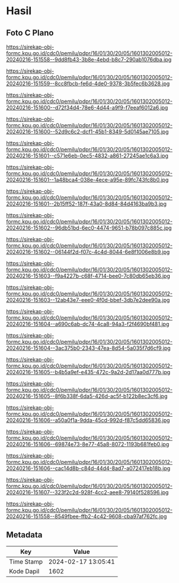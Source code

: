 # Hasil

## Foto C Plano

https://sirekap-obj-formc.kpu.go.id/cdc0/pemilu/pdpr/16/01/30/20/05/1601302005012-20240216-151558--9dd8fb43-3b8e-4ebd-b8c7-290ab1076dba.jpg

https://sirekap-obj-formc.kpu.go.id/cdc0/pemilu/pdpr/16/01/30/20/05/1601302005012-20240216-151559--8cc8fbcb-fe6d-4de0-9378-3b5fec6b3628.jpg

https://sirekap-obj-formc.kpu.go.id/cdc0/pemilu/pdpr/16/01/30/20/05/1601302005012-20240216-151600--d72f34d4-78e6-4d44-a9f9-f7eeaf6012a6.jpg

https://sirekap-obj-formc.kpu.go.id/cdc0/pemilu/pdpr/16/01/30/20/05/1601302005012-20240216-151600--52d9c6c2-dcf1-45b1-8349-5d0145ae7105.jpg

https://sirekap-obj-formc.kpu.go.id/cdc0/pemilu/pdpr/16/01/30/20/05/1601302005012-20240216-151601--c571e6eb-0ec5-4832-a861-27245ae1c6a3.jpg

https://sirekap-obj-formc.kpu.go.id/cdc0/pemilu/pdpr/16/01/30/20/05/1601302005012-20240216-151601--1a48bca4-038e-4ece-a95e-89fc743fc8b0.jpg

https://sirekap-obj-formc.kpu.go.id/cdc0/pemilu/pdpr/16/01/30/20/05/1601302005012-20240216-151601--2b15ff52-187f-43a0-8d84-84d4163ba9b3.jpg

https://sirekap-obj-formc.kpu.go.id/cdc0/pemilu/pdpr/16/01/30/20/05/1601302005012-20240216-151602--96db51bd-6ec0-4474-9651-b78b097c885c.jpg

https://sirekap-obj-formc.kpu.go.id/cdc0/pemilu/pdpr/16/01/30/20/05/1601302005012-20240216-151602--06144f2d-f07c-4c4d-8044-6e8f1006e8b9.jpg

https://sirekap-obj-formc.kpu.go.id/cdc0/pemilu/pdpr/16/01/30/20/05/1601302005012-20240216-151603--f9a4227b-c68f-4714-bee0-7c80db65eb36.jpg

https://sirekap-obj-formc.kpu.go.id/cdc0/pemilu/pdpr/16/01/30/20/05/1601302005012-20240216-151603--12ab43e7-eee0-4f0d-bbef-3db7e2dee90a.jpg

https://sirekap-obj-formc.kpu.go.id/cdc0/pemilu/pdpr/16/01/30/20/05/1601302005012-20240216-151604--a690c6ab-dc74-4ca8-94a3-f2f4690bf481.jpg

https://sirekap-obj-formc.kpu.go.id/cdc0/pemilu/pdpr/16/01/30/20/05/1601302005012-20240216-151604--3ac375b0-2343-47ea-8d54-5a035f7d6cf9.jpg

https://sirekap-obj-formc.kpu.go.id/cdc0/pemilu/pdpr/16/01/30/20/05/1601302005012-20240216-151605--b4b5a9ef-e435-472c-9a2d-2d17aa0d777b.jpg

https://sirekap-obj-formc.kpu.go.id/cdc0/pemilu/pdpr/16/01/30/20/05/1601302005012-20240216-151605--8f6b338f-6da5-426d-ac5f-b122b8ec3cf6.jpg

https://sirekap-obj-formc.kpu.go.id/cdc0/pemilu/pdpr/16/01/30/20/05/1601302005012-20240216-151606--a50a0f1a-9dda-45cd-992d-f87c5dd65836.jpg

https://sirekap-obj-formc.kpu.go.id/cdc0/pemilu/pdpr/16/01/30/20/05/1601302005012-20240216-151606--69874e73-8e77-45a8-8072-1193b681feb0.jpg

https://sirekap-obj-formc.kpu.go.id/cdc0/pemilu/pdpr/16/01/30/20/05/1601302005012-20240216-151606--cac14d8b-c84d-44d4-8ad7-a072417eb18b.jpg

https://sirekap-obj-formc.kpu.go.id/cdc0/pemilu/pdpr/16/01/30/20/05/1601302005012-20240216-151607--323f2c2d-928f-4cc2-aee8-79140f528596.jpg

https://sirekap-obj-formc.kpu.go.id/cdc0/pemilu/pdpr/16/01/30/20/05/1601302005012-20240216-151558--8549fbee-ffb2-4c42-9608-cba97af762fc.jpg


## Metadata

| Key        | Value               |
| ---------- | ------------------- |
| Time Stamp | 2024-02-17 13:05:41 |
| Kode Dapil | 1602                |



